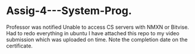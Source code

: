# Assig-4---System-Prog.
Professor was notified
Unable to access CS servers with NMXN or Bitvise. Had to redo everything in ubuntu
I have attached this repo to my video submission which was uploaded on time.
Note the completion date on the certificate.

